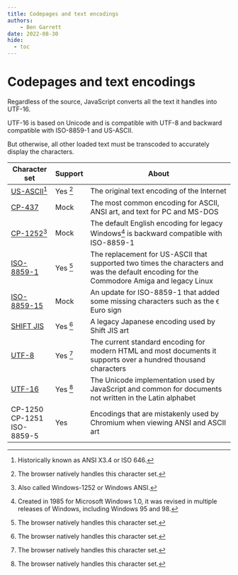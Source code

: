 ```yaml
---
title: Codepages and text encodings
authors:
    - Ben Garrett
date: 2022-08-30
hide:
  - toc
---
```

# Codepages and text encodings

Regardless of the source, JavaScript converts all the text it handles into UTF-16.

UTF-16 is based on Unicode and is compatible with UTF-8 and backward compatible with ISO-8859-1 and US-ASCII.

But otherwise, all other loaded text must be transcoded to accurately display the characters.

| Character set | Support | About |
| -- | -- | -- |
| [US-ASCII](https://en.wikipedia.org/wiki/ISO/IEC_646)[^1] | Yes [^4] | The original text encoding of the Internet |
| [CP-437](https://en.wikipedia.org/wiki/Code_page_437) | Mock | The most common encoding for ASCII, ANSI art, and text for PC and MS-DOS |
| [CP-1252](https://en.wikipedia.org/wiki/Windows-1252)[^2] | Mock | The default English encoding for legacy Windows[^3] is backward compatible with ISO-8859-1 |
| [ISO-8859-1](https://en.wikipedia.org/wiki/ISO/IEC_8859-1) | Yes [^4] | The replacement for US-ASCII that supported two times the characters and was the default encoding for the Commodore Amiga and legacy Linux |
| [ISO-8859-15](https://en.wikipedia.org/wiki/ISO/IEC_8859-15) | Mock | An update for ISO-8859-1 that added some missing characters such as the `€` Euro sign |
| [SHIFT JIS](https://en.wikipedia.org/wiki/Shift_JIS) | Yes [^4] | A legacy Japanese encoding used by Shift JIS art |
| [UTF-8](https://unicode.org/faq/utf_bom.html#utf8-1) | Yes [^4] | The current standard encoding for modern HTML and most documents it supports over a hundred thousand characters |
| [UTF-16](https://unicode.org/faq/utf_bom.html#utf16-1) | Yes [^4] | The Unicode implementation used by JavaScript and common for documents not written in the Latin alphabet |
| CP-1250<br>CP-1251<br>ISO-8859-5 | Yes | Encodings that are mistakenly used by Chromium when viewing ANSI and ASCII art |

[^1]: Historically known as ANSI X3.4 or ISO 646.
[^2]: Also called Windows-1252 or Windows ANSI.
[^3]: Created in 1985 for Microsoft Windows 1.0, it was revised in multiple releases of Windows, including Windows 95 and 98.
[^4]: The browser natively handles this character set.